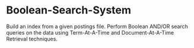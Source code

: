 # Boolean-Search-System
Build an index from a given postings file. Perform Boolean AND/OR search queries on the data using Term-At-A-Time and Document-At-A-Time Retrieval techniques.
